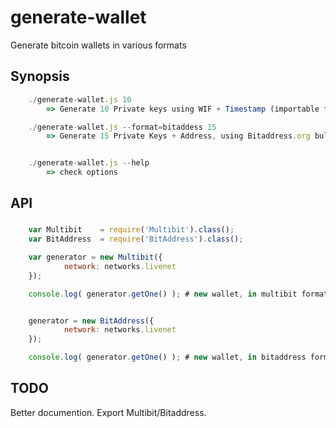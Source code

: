generate-wallet
===============

Generate bitcoin wallets in various formats

## Synopsis

``` javascript
    ./generate-wallet.js 10
        => Generate 10 Private keys using WIF + Timestamp (importable from Multibit client)

    ./generate-wallet.js --format=bitaddess 15
        => Generate 15 Private Keys + Address, using Bitaddress.org bulk format


    ./generate-wallet.js --help
        => check options
```

## API

### 
``` javascript
    var Multibit    = require('Multibit').class();
    var BitAddress  = require('BitAddress').class();

    var generator = new Multibit({
            network: networks.livenet
    }); 

    console.log( generator.getOne() ); # new wallet, in multibit format


    generator = new BitAddress({
            network: networks.livenet
    }); 

    console.log( generator.getOne() ); # new wallet, in bitaddress format
```

## TODO
Better documention. Export Multibit/Bitaddress.

